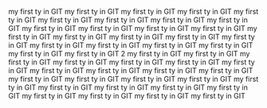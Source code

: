 my first ty in GIT
my first ty in GIT
my first ty in GIT
my first ty in GIT
my first ty in GIT
my first ty in GIT
my first ty in GIT
my first ty in GIT
my first ty in GIT
my first ty in GIT
my first ty in GIT
my first ty in GIT
my first ty in GIT
my first ty in GIT
my first ty in GIT
my first ty in GIT
my first ty in GIT
my first ty in GIT
my first ty in GIT
my first ty in GIT
my first ty in GIT
my first ty in GIT
my first ty in GIT
my first ty in GIT
2
my first ty in GIT
my first ty in GIT
my first ty in GIT
my first ty in GIT
my first ty in GIT
my first ty in GIT
my first ty in GIT
my first ty in GIT
my first ty in GIT
my first ty in GIT
my first ty in GIT
my first ty in GIT
my first ty in GIT
my first ty in GIT
my first ty in GIT
my first ty in GIT
my first ty in GIT
my first ty in GIT
my first ty in GIT
my first ty in GIT
my first ty in GIT
my first ty in GIT
my first ty in GIT
my first ty in GIT
